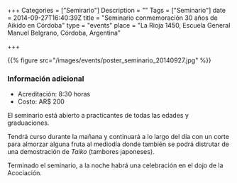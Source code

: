 +++
Categories = ["Semirario"]
Description = ""
Tags = ["Seminario"]
date = 2014-09-27T16:40:39Z
title = "Seminario conmemoración 30 años de Aikido en Córdoba"
type = "events"
place = "La Rioja 1450, Escuela General Manuel Belgrano, Córdoba, Argentina"

+++


{{% figure src="/images/events/poster_seminario_20140927.jpg" %}}


### Información adicional

 * Acreditación: 8:30 horas
 * Costo: AR$ 200

El seminario está abierto a practicantes de todas las edades y graduaciones.

Tendrá curso durante la mañana y continuará a lo largo del día con un corte
para almorzar alguna fruta al mediodía donde también se podrá distrutar de una
demostración de *Taiko* (tambores japoneses).

Terminado el seminario, a la noche habrá una celebración en el dojo de 
la Acociación.
